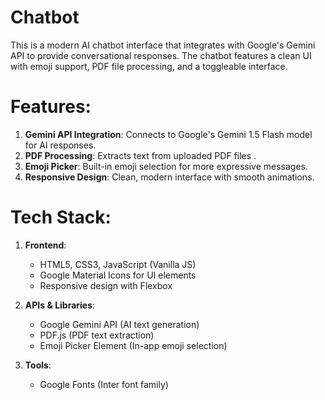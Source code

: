 # Chatbot
This is a modern AI chatbot interface that integrates with Google's Gemini API to provide conversational responses. The chatbot features a clean UI with emoji support, PDF file processing, and a toggleable interface.

# **Features**:
1. **Gemini API Integration**: Connects to Google's Gemini 1.5 Flash model for AI responses.
2. **PDF Processing**: Extracts text from uploaded PDF files .
3. **Emoji Picker**: Built-in emoji selection for more expressive messages.
4. **Responsive Design**: Clean, modern interface with smooth animations.


# **Tech Stack**:

1. **Frontend**:
   - HTML5, CSS3, JavaScript (Vanilla JS)
   - Google Material Icons for UI elements
   - Responsive design with Flexbox

2. **APIs & Libraries**:
   - Google Gemini API (AI text generation)
   - PDF.js (PDF text extraction)
   - Emoji Picker Element (In-app emoji selection)

3. **Tools**:
   - Google Fonts (Inter font family)

